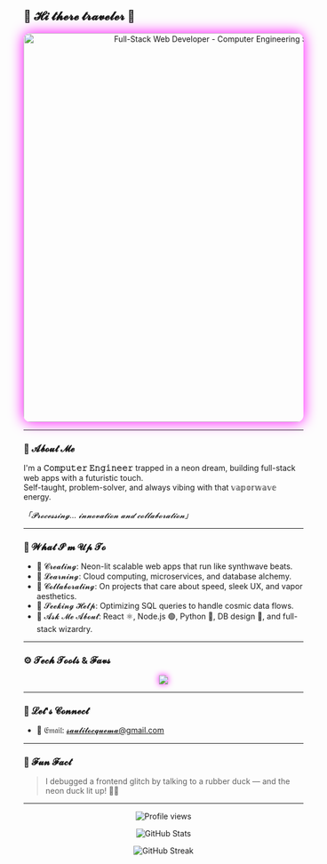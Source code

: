 ## 🌸 𝓗𝓲 𝓽𝓱𝓮𝓻𝓮 𝓽𝓻𝓪𝓿𝓮𝓵𝓮𝓻 👾

<p align="center">
  <img src="https://media.licdn.com/dms/image/v2/D5616AQHb0a21EbJYKg/profile-displaybackgroundimage-shrink_350_1400/B56Zclx8Q1G0Ac-/0/1748685539112?e=1753920000&v=beta&t=b4VYyD5HAnKAORl3II2hmfK87IqO5XGmczFgjloxFxs" alt="Full-Stack Web Developer - Computer Engineering Student" width="700" style="border-radius:12px; box-shadow: 0 0 25px #ff00ff;">
</p>

---

### 💾 𝓐𝓫𝓸𝓾𝓽 𝓜𝓮

I'm a **𝙲𝚘𝚖𝚙𝚞𝚝𝚎𝚛 𝙴𝚗𝚐𝚒𝚗𝚎𝚎𝚛** trapped in a neon dream, building full-stack web apps with a futuristic touch.  
Self-taught, problem-solver, and always vibing with that 𝕧𝕒𝕡𝕠𝕣𝕨𝕒𝕧𝕖 energy.  
  
*「𝓟𝓻𝓸𝓬𝓮𝓼𝓼𝓲𝓷𝓰... 𝓲𝓷𝓷𝓸𝓿𝓪𝓽𝓲𝓸𝓷 𝓪𝓷𝓭 𝓬𝓸𝓵𝓵𝓪𝓫𝓸𝓻𝓪𝓽𝓲𝓸𝓷」*

---

### 🚀 𝓦𝓱𝓪𝓽 𝓘'𝓶 𝓤𝓹 𝓣𝓸

- 🔮 𝓒𝓻𝓮𝓪𝓽𝓲𝓷𝓰: Neon-lit scalable web apps that run like synthwave beats.  
- 🌱 𝓛𝓮𝓪𝓻𝓷𝓲𝓷𝓰: Cloud computing, microservices, and database alchemy.  
- 🤝 𝓒𝓸𝓵𝓵𝓪𝓫𝓸𝓻𝓪𝓽𝓲𝓷𝓰: On projects that care about speed, sleek UX, and vapor aesthetics.  
- 🧩 𝓢𝓮𝓮𝓴𝓲𝓷𝓰 𝓗𝓮𝓵𝓹: Optimizing SQL queries to handle cosmic data flows.  
- 💬 𝓐𝓼𝓴 𝓜𝓮 𝓐𝓫𝓸𝓾𝓽: React ⚛️, Node.js 🟢, Python 🐍, DB design 💾, and full-stack wizardry.  

---

### ⚙️ 𝓣𝓮𝓬𝓱 𝓣𝓸𝓸𝓵𝓼 & 𝓕𝓪𝓿𝓼

<p align="center">
  <img src="https://skillicons.dev/icons?i=html,css,js,ts,react,nextjs,tailwind,nodejs,express,python,django,flask,mysql,postgresql,mongodb,docker,git,github,vscode,aws,gcp" style="filter: drop-shadow(0 0 6px #ff00ff);" />
</p>

---

### 📡 𝓛𝓮𝓽'𝓼 𝓒𝓸𝓷𝓷𝓮𝓬𝓽

- 📧 𝔈𝔪𝔞𝔦𝔩: [𝓼𝓪𝓾𝓵𝓲𝓽𝓸𝓬𝓺𝓾𝓮𝓶𝓪@gmail.com](mailto:saulitocquema@gmail.com)

---

### 🎵 𝓕𝓾𝓷 𝓕𝓪𝓬𝓽

> I debugged a frontend glitch by talking to a rubber duck — and the neon duck lit up! 🦆💡

---

<p align="center">
  <img src="https://komarev.com/ghpvc/?username=alkagam&color=ff00ff" alt="Profile views" />
</p>  
<p align="center">
  <img src="https://github-readme-stats.vercel.app/api?username=alkagam&show_icons=true&theme=radical&count_private=true" alt="GitHub Stats" />
</p>
<p align="center">
  <img src="https://github-readme-streak-stats.herokuapp.com/?user=alkagam&theme=radical" alt="GitHub Streak" />
</p>

